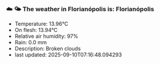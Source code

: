 ### ☁️ 🌤️  The weather in Florianópolis is: Florianópolis

- Temperature: 13.96°C
- On flesh: 13.94°C
- Relative air humidity: 97%
- Rain: 0.0 mm
- Description: Broken clouds
- last updated: 2025-09-10T07:16:48.094293
